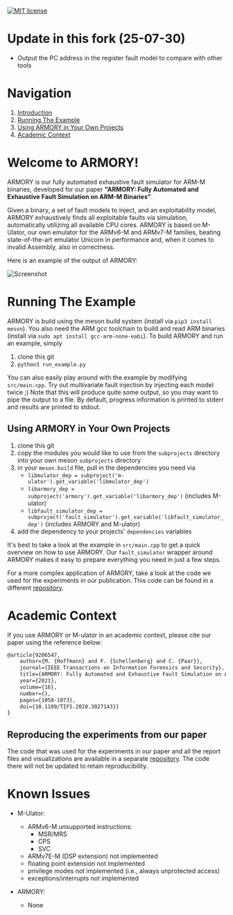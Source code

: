 [![MIT license](https://img.shields.io/badge/License-MIT-blue.svg)](https://lbesson.mit-license.org/)

# Update in this fork (25-07-30)
* Output the PC address in the register fault model to compare with other tools



# Navigation
1. [Introduction](#introduction)
2. [Running The Example](#build-instructions)
3. [Using ARMORY in Your Own Projects](#quickstart)
4. [Academic Context](#academic-context)

# Welcome to ARMORY! <a name="introduction"></a>

ARMORY is our fully automated exhaustive fault simulator for ARM-M binaries, developed for our paper **"ARMORY: Fully Automated and Exhaustive Fault Simulation on ARM-M Binaries"**.

Given a binary, a set of fault models to inject, and an exploitability model, ARMORY exhaustively finds all exploitable faults via simulation, automatically utilizing all available CPU cores.
ARMORY is based on M-Ulator, our own emulator for the ARMv6-M and ARMv7-M families, beating state-of-the-art emulator Unicorn in performance and, when it comes to invalid Assembly, also in correctness.

Here is an example of the output of ARMORY:

![Screenshot](screenshot.png "ARMORY Example Output")

# Running The Example <a name="build-instructions"></a>

ARMORY is build using the meson build system (install via `pip3 install meson`).
You also need the ARM gcc toolchain to build and read ARM binaries (install via  `sudo apt install gcc-arm-none-eabi`).
To build ARMORY and run an example, simply
1. clone this git
2. `python3 run_example.py`

You can also easily play around with the example by modifying `src/main.cpp`.
Try out multivariate fault injection by injecting each model twice ;)
Note that this will produce quite some output, so you may want to pipe the output to a file.
By default, progress information is printed to stderr and results are printed to stdout.

## Using ARMORY in Your Own Projects <a name="quickstart"></a>
1. clone this git
2. copy the modules you would like to use from the `subprojects` directory into your own meson `subprojects` directory
3. in your `meson.build` file, pull in the dependencies you need via
    * `libmulator_dep = subproject('m-ulator').get_variable('libmulator_dep')`
    * `libarmory_dep = subproject('armory').get_variable('libarmory_dep')` (includes M-ulator)
    * `libfault_simulator_dep = subproject('fault_simulator').get_variable('libfault_simulator_dep')` (includes ARMORY and M-ulator)
4. add the dependency to your projects' `dependencies` variables

It's best to take a look at the example in `src/main.cpp` to get a quick overview on how to use ARMORY.
Our `fault_simulator` wrapper around ARMORY makes it easy to prepare everything you need in just a few steps.

For a more complex application of ARMORY, take a look at the code we used for the experiments in our publication.
This code can be found in a different [repository](https://github.com/emsec/arm-fault-simulator-paper-results).


# Academic Context <a name="academic-context"></a>

If you use ARMORY or M-ulator in an academic context, please cite our paper using the reference below:
```latex
@article{9206547,
    author={M. {Hoffmann} and F. {Schellenberg} and C. {Paar}},
    journal={IEEE Transactions on Information Forensics and Security},
    title={ARMORY: Fully Automated and Exhaustive Fault Simulation on ARM-M Binaries},
    year={2021},
    volume={16},
    number={},
    pages={1058-1073},
    doi={10.1109/TIFS.2020.3027143}}
}
```

## Reproducing the experiments from our paper
The code that was used for the experiments in our paper and all the report files and visualizations are available in a separate [repository](https://github.com/emsec/arm-fault-simulator-paper-results).
The code there will not be updated to retain reproducibility.


# Known Issues
- M-Ulator:
    - ARMv6-M unsupported instructions:
        - MSR/MRS
        - CPS
        - SVC
    - ARMv7E-M (DSP extension) not implemented
    - floating point extension not implemented
    - privilege modes not implemented (i.e., always unprotected access)
    - exceptions/interrupts not implemented

- ARMORY:
    - None
